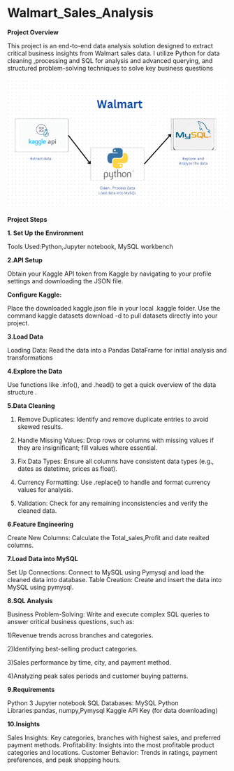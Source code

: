 # Walmart_Sales_Analysis

**Project Overview** 

This project is an end-to-end data analysis solution designed to extract critical business insights from Walmart sales data.
I utilize Python for data cleaning ,processing and SQL for analysis and advanced querying, and structured problem-solving techniques to solve key business questions



![Walmart](Walmart.png)







**Project Steps**


**1. Set Up the Environment**

Tools Used:Python,Jupyter notebook, MySQL workbench


**2.API Setup** 

Obtain your Kaggle API token from Kaggle by navigating to your profile settings and downloading the JSON file.

**Configure Kaggle:**

Place the downloaded kaggle.json file in your local .kaggle folder.
Use the command kaggle datasets download -d <dataset-path> to pull datasets directly into your project.


**3.Load Data**

Loading Data:
Read the data into a Pandas DataFrame for initial analysis and transformations


**4.Explore the Data**

 Use functions like .info(),  and .head() to get a quick overview of the data structure .


**5.Data Cleaning**

1) Remove Duplicates: Identify and remove duplicate entries to avoid skewed results.
   
2) Handle Missing Values: Drop rows or columns with missing values if they are insignificant; fill values where essential.
   
3) Fix Data Types: Ensure all columns have consistent data types (e.g., dates as datetime, prices as float).
   
4) Currency Formatting: Use .replace() to handle and format currency values for analysis.
   
5) Validation: Check for any remaining inconsistencies and verify the cleaned data.


**6.Feature Engineering**

Create New Columns: 
Calculate the Total_sales,Profit and date realted columns.


**7.Load Data into MySQL**

Set Up Connections: Connect to MySQL using Pymysql and load the cleaned data into database.
Table Creation: Create and insert the data into MySQL using pymysql.


**8.SQL Analysis**

Business Problem-Solving: Write and execute complex SQL queries to answer critical business questions, such as:

1)Revenue trends across branches and categories.

2)Identifying best-selling product categories.

3)Sales performance by time, city, and payment method.

4)Analyzing peak sales periods and customer buying patterns.


**9.Requirements**

Python 3
Jupyter notebook
SQL Databases: MySQL
Python Libraries:pandas, numpy,Pymysql
Kaggle API Key (for data downloading)



**10.Insights**

Sales Insights:
Key categories, branches with highest sales, and preferred payment methods.
Profitability: 
Insights into the most profitable product categories and locations.
Customer Behavior:
Trends in ratings, payment preferences, and peak shopping hours.
